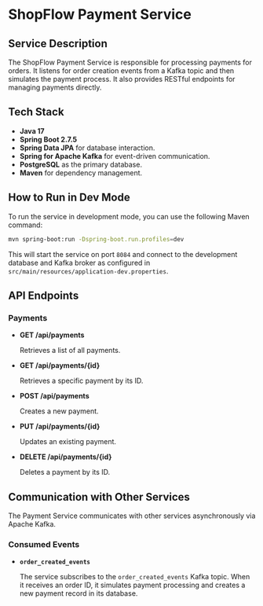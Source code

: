# ShopFlow Payment Service

## Service Description

The ShopFlow Payment Service is responsible for processing payments for orders. It listens for order creation events from a Kafka topic and then simulates the payment process. It also provides RESTful endpoints for managing payments directly.

## Tech Stack

- **Java 17**
- **Spring Boot 2.7.5**
- **Spring Data JPA** for database interaction.
- **Spring for Apache Kafka** for event-driven communication.
- **PostgreSQL** as the primary database.
- **Maven** for dependency management.

## How to Run in Dev Mode

To run the service in development mode, you can use the following Maven command:

```bash
mvn spring-boot:run -Dspring-boot.run.profiles=dev
```

This will start the service on port `8084` and connect to the development database and Kafka broker as configured in `src/main/resources/application-dev.properties`.

## API Endpoints

### Payments

- **GET /api/payments**

  Retrieves a list of all payments.

- **GET /api/payments/{id}**

  Retrieves a specific payment by its ID.

- **POST /api/payments**

  Creates a new payment.

- **PUT /api/payments/{id}**

  Updates an existing payment.

- **DELETE /api/payments/{id}**

  Deletes a payment by its ID.

## Communication with Other Services

The Payment Service communicates with other services asynchronously via Apache Kafka.

### Consumed Events

- **`order_created_events`**

  The service subscribes to the `order_created_events` Kafka topic. When it receives an order ID, it simulates payment processing and creates a new payment record in its database.
